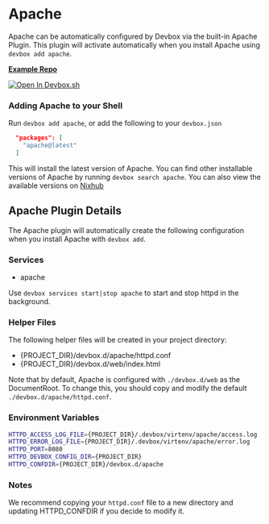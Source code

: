 # Apache

Apache can be automatically configured by Devbox via the built-in Apache Plugin. This plugin will activate automatically when you install Apache using `devbox add apache`.

[**Example Repo**](https://github.com/jetpack-io/devbox/tree/main/examples/servers/apache)

[![Open In Devbox.sh](https://jetpack.io/img/devbox/open-in-devbox.svg)](https://devbox.sh/open/templates/apache)

### Adding Apache to your Shell

Run `devbox add apache`, or add the following to your `devbox.json`

```json
  "packages": [
    "apache@latest"
  ]
```

This will install the latest version of Apache. You can find other installable versions of Apache by running `devbox search apache`. You can also view the available versions on [Nixhub](https://www.nixhub.io/packages/apache)

## Apache Plugin Details

The Apache plugin will automatically create the following configuration when you install Apache with `devbox add`.

### Services

* apache

Use `devbox services start|stop apache` to start and stop httpd in the background.

### Helper Files

The following helper files will be created in your project directory:

* {PROJECT_DIR}/devbox.d/apache/httpd.conf
* {PROJECT_DIR}/devbox.d/web/index.html

Note that by default, Apache is configured with `./devbox.d/web` as the DocumentRoot. To change this, you should copy and modify the default `./devbox.d/apache/httpd.conf`.

### Environment Variables

```bash
HTTPD_ACCESS_LOG_FILE={PROJECT_DIR}/.devbox/virtenv/apache/access.log
HTTPD_ERROR_LOG_FILE={PROJECT_DIR}/.devbox/virtenv/apache/error.log
HTTPD_PORT=8080
HTTPD_DEVBOX_CONFIG_DIR={PROJECT_DIR}
HTTPD_CONFDIR={PROJECT_DIR}/devbox.d/apache
```

### Notes

We recommend copying your `httpd.conf` file to a new directory and updating HTTPD_CONFDIR if you decide to modify it.
